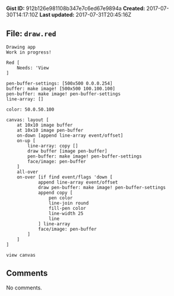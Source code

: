 # 

**Gist ID:** 912b126e981108b347e7c6ed67e9894a
**Created:** 2017-07-30T14:17:10Z
**Last updated:** 2017-07-31T20:45:16Z

## File: `draw.red`

```Red
Drawing app
Work in progress!

Red [
	Needs: 'View
]

pen-buffer-settings: [500x500 0.0.0.254]
buffer: make image! [500x500 100.100.100]
pen-buffer: make image! pen-buffer-settings
line-array: []

color: 50.0.50.100

canvas: layout [
	at 10x10 image buffer
	at 10x10 image pen-buffer
	on-down [append line-array event/offset]
	on-up [
		line-array: copy []
		draw buffer [image pen-buffer]
		pen-buffer: make image! pen-buffer-settings
		face/image: pen-buffer
	]
	all-over
	on-over [if find event/flags 'down [
			append line-array event/offset
			draw pen-buffer: make image! pen-buffer-settings
			append copy [
				pen color
				line-join round
				fill-pen color
				line-width 25
				line
			] line-array
			face/image: pen-buffer
		]
	]
]

view canvas

```

## Comments

No comments.
